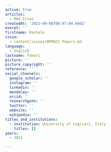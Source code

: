 ```yaml
---
active: true
articles:
  - RN4_Ervas
createdAt: '2022-09-08T08:47:04.666Z'
exerpt: ''
firstname: Rachele
issue:
  - content/issues/WPRN21 Papers.md
language:
  - English
lastname: Fanari
picture: ''
picture_copyright: ''
reference: ''
social_channels:
  google_scholar: ''
  instagram: ''
  linkedin: ''
  mendeley: ''
  orcid: ''
  researchgate: ''
  twitter: ''
  website: ''
  wikipedia: ''
titles_and_institutions:
  - institution: University of Cagliari, Italy
    titles: []
years:
  - 2022

---
```

